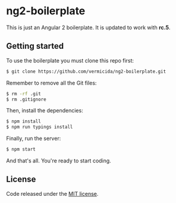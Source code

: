 
# ng2-boilerplate

This is just an Angular 2 boilerplate. It is updated to work with **rc.5**.

## Getting started

To use the boilerplate you must clone this repo first:
```bash
$ git clone https://github.com/vermicida/ng2-boilerplate.git
```

Remember to remove all the Git files:
```bash
$ rm -rf .git
$ rm .gitignore
```

Then, install the dependencies:
```bash
$ npm install
$ npm run typings install
```

Finally, run the server:
```bash
$ npm start
```

And that's all. You're ready to start coding.

## License

Code released under the [MIT license](./LICENSE).
